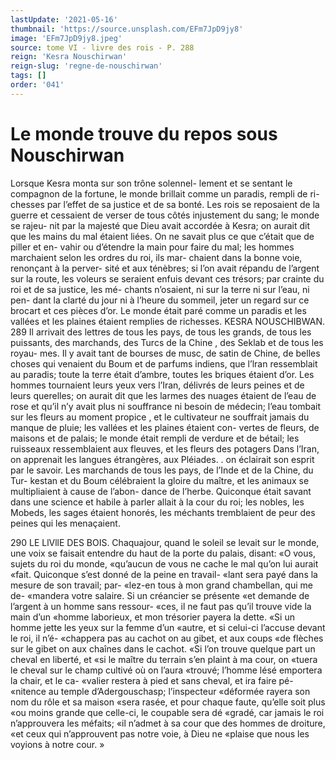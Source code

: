 ```yaml
---
lastUpdate: '2021-05-16'
thumbnail: 'https://source.unsplash.com/EFm7JpD9jy8'
image: 'EFm7JpD9jy8.jpeg'
source: tome VI - livre des rois - P. 288
reign: 'Kesra Nouschirwan'
reign-slug: 'regne-de-nouschirwan'
tags: []
order: '041'
---
```


# Le monde trouve du repos sous Nouschirwan

Lorsque Kesra monta sur son trône solennel- lement et se sentant le compagnon de la fortune, le monde brillait comme un paradis, rempli de ri- chesses par l’effet de sa justice et de sa bonté. Les rois
se reposaient de la guerre et cessaient de verser de tous côtés injustement du sang; le monde se rajeu-
nit par la majesté que Dieu avait accordée à Kesra;
on aurait dit que les mains du mal étaient liées.
On ne savait plus ce que c’était que de piller et en-
vahir ou d’étendre la main pour faire du mal; les hommes marchaient selon les ordres du roi, ils mar- chaient dans la bonne voie, renonçant à la perver- sité et aux ténèbres; si l’on avait répandu de l’argent
sur la route, les voleurs se seraient enfuis devant ces trésors; par crainte du roi et de sa justice, les mé- chants n’osaient, ni sur la terre ni sur l’eau, ni pen-
dant la clarté du jour ni à l’heure du sommeil, jeter
un regard sur ce brocart et ces pièces d’or. Le monde était paré comme un paradis et les vallées et les plaines étaient remplies de richesses.
KESRA NOUSCHIBWAN. 289 Il arrivait des lettres de tous les pays, de tous les grands, de tous les puissants, des marchands, des Turcs de la Chine , des Seklab et de tous les royau- mes. Il y avait tant de bourses de musc, de satin de Chine, de belles choses qui venaient du Boum et de
parfums indiens, que l’lran ressemblait au paradis; toute la terre était d’ambre, toutes les briques étaient d’or. Les hommes tournaient leurs yeux vers l’Iran, délivrés de leurs peines et de leurs querelles; on aurait dit que les larmes des nuages étaient de l’eau de rose et qu’il n’y avait plus ni souffrance ni besoin
de médecin; l’eau tombait sur les fleurs au moment
propice , et le cultivateur ne souffrait jamais du manque de pluie; les vallées et les plaines étaient con-
vertes de fleurs, de maisons et de palais; le monde était rempli de verdure et de bétail; les ruisseaux ressemblaient aux fleuves, et les fleurs des potagers
Dans l’Iran, on apprenait les langues étrangères, aux Pléiades. .
on éclairait son esprit par le savoir. Les marchands de tous les pays, de l’Inde et de la Chine, du Tur- kestan et du Boum célébraient la gloire du maître,
et les animaux se multipliaient à cause de l’abon- dance de l’herbe. Quiconque était savant dans une science et habile à parler allait à la cour du roi; les nobles, les Mobeds, les sages étaient honorés, les méchants tremblaient de peur des peines qui les
menaçaient.

290 LE LlVllE DES BOIS.
Chaquajour, quand le soleil se levait sur le monde,
une voix se faisait entendre du haut de la porte du palais, disant: «O vous, sujets du roi du monde, «qu’aucun de vous ne cache le mal qu’on lui aurait
«fait. Quiconque s’est donné de la peine en travail-
«lant sera payé dans la mesure de son travail; par- «lez-en tous à mon grand chambellan, qui me de- «mandera votre salaire. Si un créancier se présente «et demande de l’argent à un homme sans ressour- «ces, il ne faut pas qu’il trouve vide la main d’un «homme laborieux, et mon trésorier payera la dette. «Si un homme jette les yeux sur la femme d’un «autre, et si celui-ci l’accuse devant le roi, il n’é-
«chappera pas au cachot on au gibet, et aux coups «de flèches sur le gibet on aux chaînes dans le cachot.
«Si l’on trouve quelque part un cheval en liberté, et
«si le maître du terrain s’en plaint à ma cour, on
«tuera le cheval sur le champ cultivé où on l’aura «trouvé; l’homme lésé emportera la chair, et le ca- «valier restera à pied et sans cheval, et ira faire pé- «nitence au temple d’Adergouschasp; l’inspecteur «déformée rayera son nom du rôle et sa maison «sera rasée, et pour chaque faute, qu’elle soit plus «ou moins grande que celle-ci, le coupable sera dé «gradé, car jamais le roi n’approuvera les méfaits;
«il n’admet à sa cour que des hommes de droiture, «et ceux qui n’approuvent pas notre voie, à Dieu ne «plaise que nous les voyions à notre cour. »
